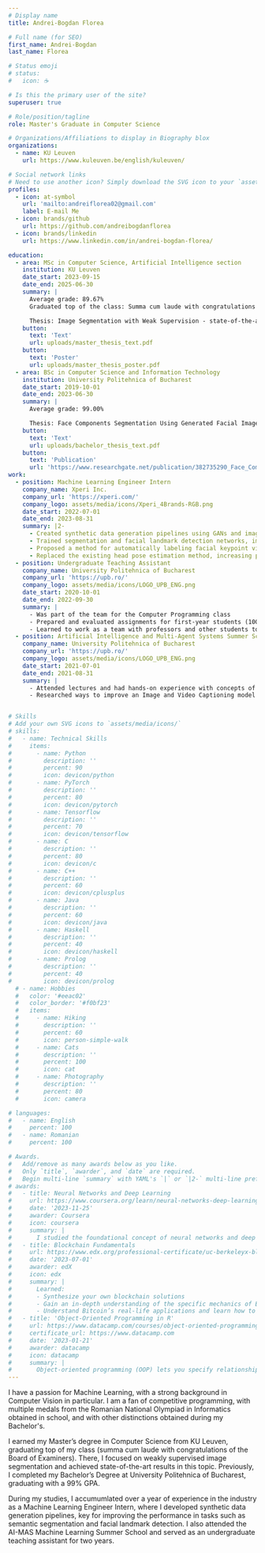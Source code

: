 ```yaml
---
# Display name
title: Andrei-Bogdan Florea 

# Full name (for SEO)
first_name: Andrei-Bogdan
last_name: Florea

# Status emoji
# status:
#   icon: ☕️

# Is this the primary user of the site?
superuser: true

# Role/position/tagline
role: Master's Graduate in Computer Science

# Organizations/Affiliations to display in Biography blox
organizations:
  - name: KU Leuven
    url: https://www.kuleuven.be/english/kuleuven/

# Social network links
# Need to use another icon? Simply download the SVG icon to your `assets/media/icons/` folder.
profiles:
  - icon: at-symbol
    url: 'mailto:andreiflorea02@gmail.com'
    label: E-mail Me
  - icon: brands/github
    url: https://github.com/andreibogdanflorea
  - icon: brands/linkedin
    url: https://www.linkedin.com/in/andrei-bogdan-florea/

education:
  - area: MSc in Computer Science, Artificial Intelligence section
    institution: KU Leuven
    date_start: 2023-09-15
    date_end: 2025-06-30
    summary: |
      Average grade: 89.67%
      Graduated top of the class: Summa cum laude with congratulations of the Board of Examiners 

      Thesis: Image Segmentation with Weak Supervision - state-of-the-art weakly supervised semantic segmentation on Pascal VOC 2012
    button:
      text: 'Text'
      url: uploads/master_thesis_text.pdf
    button:
      text: 'Poster'
      url: uploads/master_thesis_poster.pdf
  - area: BSc in Computer Science and Information Technology
    institution: University Politehnica of Bucharest
    date_start: 2019-10-01
    date_end: 2023-06-30
    summary: |
      Average grade: 99.00%

      Thesis: Face Components Segmentation Using Generated Facial Images, published at TSP 2024
    button:
      text: 'Text'
      url: uploads/bachelor_thesis_text.pdf
    button:
      text: 'Publication'
      url: 'https://www.researchgate.net/publication/382735290_Face_Components_Segmentation_Using_Generated_Facial_Images'
work:
  - position: Machine Learning Engineer Intern
    company_name: Xperi Inc.
    company_url: 'https://xperi.com/'
    company_logo: assets/media/icons/Xperi_4Brands-RGB.png
    date_start: 2022-07-01
    date_end: 2023-08-31
    summary: |2-
      - Created synthetic data generation pipelines using GANs and image super-resolution
      - Trained segmentation and facial landmark detection networks, improving the results through the use of synthetic data
      - Proposed a method for automatically labeling facial keypoint visibility
      - Replaced the existing head pose estimation method, increasing precision and robustness to noise
  - position: Undergraduate Teaching Assistant
    company_name: University Politehnica of Bucharest
    company_url: 'https://upb.ro/'
    company_logo: assets/media/icons/LOGO_UPB_ENG.png
    date_start: 2020-10-01
    date_end: 2022-09-30
    summary: |
      - Was part of the team for the Computer Programming class
      - Prepared and evaluated assignments for first-year students (100+ students)
      - Learned to work as a team with professors and other students to improve the learning experience
  - position: Artificial Intelligence and Multi-Agent Systems Summer School
    company_name: University Politehnica of Bucharest
    company_url: 'https://upb.ro/'
    company_logo: assets/media/icons/LOGO_UPB_ENG.png
    date_start: 2021-07-01
    date_end: 2021-08-31
    summary: |
      - Attended lectures and had hands-on experience with concepts of Deep Learning
      - Researched ways to improve an Image and Video Captioning model


# Skills
# Add your own SVG icons to `assets/media/icons/`
# skills:
#   - name: Technical Skills
#     items:
#       - name: Python
#         description: ''
#         percent: 90
#         icon: devicon/python
#       - name: PyTorch
#         description: ''
#         percent: 80
#         icon: devicon/pytorch
#       - name: Tensorflow
#         description: ''
#         percent: 70
#         icon: devicon/tensorflow
#       - name: C
#         description: ''
#         percent: 80
#         icon: devicon/c
#       - name: C++
#         description: ''
#         percent: 60
#         icon: devicon/cplusplus
#       - name: Java
#         description: ''
#         percent: 60
#         icon: devicon/java
#       - name: Haskell
#         description: ''
#         percent: 40
#         icon: devicon/haskell
#       - name: Prolog
#         description: ''
#         percent: 40
#         icon: devicon/prolog
  # - name: Hobbies
  #   color: '#eeac02'
  #   color_border: '#f0bf23'
  #   items:
  #     - name: Hiking
  #       description: ''
  #       percent: 60
  #       icon: person-simple-walk
  #     - name: Cats
  #       description: ''
  #       percent: 100
  #       icon: cat
  #     - name: Photography
  #       description: ''
  #       percent: 80
  #       icon: camera

# languages:
#   - name: English
#     percent: 100
#   - name: Romanian
#     percent: 100

# Awards.
#   Add/remove as many awards below as you like.
#   Only `title`, `awarder`, and `date` are required.
#   Begin multi-line `summary` with YAML's `|` or `|2-` multi-line prefix and indent 2 spaces below.
# awards:
#   - title: Neural Networks and Deep Learning
#     url: https://www.coursera.org/learn/neural-networks-deep-learning
#     date: '2023-11-25'
#     awarder: Coursera
#     icon: coursera
#     summary: |
#       I studied the foundational concept of neural networks and deep learning. By the end, I was familiar with the significant technological trends driving the rise of deep learning; build, train, and apply fully connected deep neural networks; implement efficient (vectorized) neural networks; identify key parameters in a neural network’s architecture; and apply deep learning to your own applications.
#   - title: Blockchain Fundamentals
#     url: https://www.edx.org/professional-certificate/uc-berkeleyx-blockchain-fundamentals
#     date: '2023-07-01'
#     awarder: edX
#     icon: edx
#     summary: |
#       Learned:
#       - Synthesize your own blockchain solutions
#       - Gain an in-depth understanding of the specific mechanics of Bitcoin
#       - Understand Bitcoin’s real-life applications and learn how to attack and destroy Bitcoin, Ethereum, smart contracts and Dapps, and alternatives to Bitcoin’s Proof-of-Work consensus algorithm
#   - title: 'Object-Oriented Programming in R'
#     url: https://www.datacamp.com/courses/object-oriented-programming-with-s3-and-r6-in-r
#     certificate_url: https://www.datacamp.com
#     date: '2023-01-21'
#     awarder: datacamp
#     icon: datacamp
#     summary: |
#       Object-oriented programming (OOP) lets you specify relationships between functions and the objects that they can act on, helping you manage complexity in your code. This is an intermediate level course, providing an introduction to OOP, using the S3 and R6 systems. S3 is a great day-to-day R programming tool that simplifies some of the functions that you write. R6 is especially useful for industry-specific analyses, working with web APIs, and building GUIs.
---
```


I have a passion for Machine Learning, with a strong background in Computer Vision in particular. I am a fan of competitive programming, with multiple medals from the Romanian National Olympiad in Informatics obtained in school, and with other distinctions obtained during my Bachelor's.

I earned my Master’s degree in Computer Science from KU Leuven, graduating top of my class (summa cum laude with congratulations of the Board of Examiners). There, I focused on weakly supervised image segmentation and achieved state-of-the-art results in this topic. Previously, I completed my Bachelor’s Degree at University Politehnica of Bucharest, graduating with a 99% GPA.

During my studies, I accumumlated over a year of experience in the industry as a Machine Learning Engineer Intern, where I developed synthetic data generation pipelines, key for improving the performance in tasks such as semantic segmentation and facial landmark detection. I also attended the AI-MAS Machine Learning Summer School and served as an undergraduate teaching assistant for two years.
